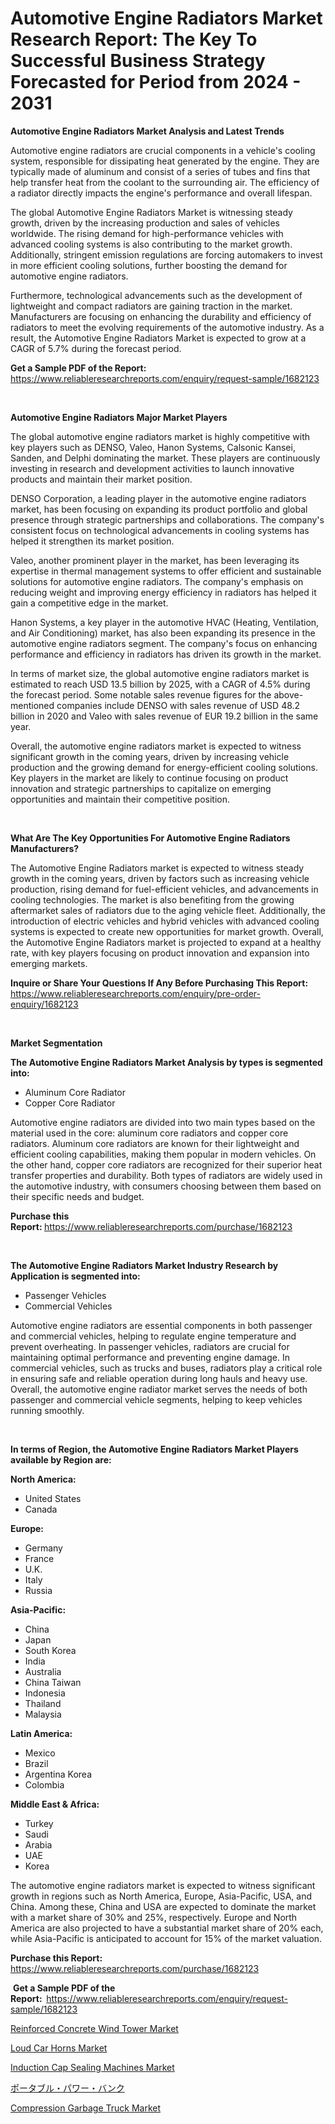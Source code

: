 <p><h1>Automotive Engine Radiators Market Research Report: The Key To Successful Business Strategy Forecasted for Period from 2024 - 2031</h1></p><p><strong>Automotive Engine Radiators Market Analysis and Latest Trends</strong></p>
<p><p>Automotive engine radiators are crucial components in a vehicle's cooling system, responsible for dissipating heat generated by the engine. They are typically made of aluminum and consist of a series of tubes and fins that help transfer heat from the coolant to the surrounding air. The efficiency of a radiator directly impacts the engine's performance and overall lifespan.</p><p>The global Automotive Engine Radiators Market is witnessing steady growth, driven by the increasing production and sales of vehicles worldwide. The rising demand for high-performance vehicles with advanced cooling systems is also contributing to the market growth. Additionally, stringent emission regulations are forcing automakers to invest in more efficient cooling solutions, further boosting the demand for automotive engine radiators.</p><p>Furthermore, technological advancements such as the development of lightweight and compact radiators are gaining traction in the market. Manufacturers are focusing on enhancing the durability and efficiency of radiators to meet the evolving requirements of the automotive industry. As a result, the Automotive Engine Radiators Market is expected to grow at a CAGR of 5.7% during the forecast period.</p></p>
<p><strong>Get a Sample PDF of the Report:&nbsp;</strong> <a href="https://www.reliableresearchreports.com/enquiry/request-sample/1682123">https://www.reliableresearchreports.com/enquiry/request-sample/1682123</a></p>
<p>&nbsp;</p>
<p><strong>Automotive Engine Radiators Major Market Players</strong></p>
<p><p>The global automotive engine radiators market is highly competitive with key players such as DENSO, Valeo, Hanon Systems, Calsonic Kansei, Sanden, and Delphi dominating the market. These players are continuously investing in research and development activities to launch innovative products and maintain their market position.</p><p>DENSO Corporation, a leading player in the automotive engine radiators market, has been focusing on expanding its product portfolio and global presence through strategic partnerships and collaborations. The company's consistent focus on technological advancements in cooling systems has helped it strengthen its market position.</p><p>Valeo, another prominent player in the market, has been leveraging its expertise in thermal management systems to offer efficient and sustainable solutions for automotive engine radiators. The company's emphasis on reducing weight and improving energy efficiency in radiators has helped it gain a competitive edge in the market.</p><p>Hanon Systems, a key player in the automotive HVAC (Heating, Ventilation, and Air Conditioning) market, has also been expanding its presence in the automotive engine radiators segment. The company's focus on enhancing performance and efficiency in radiators has driven its growth in the market.</p><p>In terms of market size, the global automotive engine radiators market is estimated to reach USD 13.5 billion by 2025, with a CAGR of 4.5% during the forecast period. Some notable sales revenue figures for the above-mentioned companies include DENSO with sales revenue of USD 48.2 billion in 2020 and Valeo with sales revenue of EUR 19.2 billion in the same year.</p><p>Overall, the automotive engine radiators market is expected to witness significant growth in the coming years, driven by increasing vehicle production and the growing demand for energy-efficient cooling solutions. Key players in the market are likely to continue focusing on product innovation and strategic partnerships to capitalize on emerging opportunities and maintain their competitive position.</p></p>
<p>&nbsp;</p>
<p><strong>What Are The Key Opportunities For Automotive Engine Radiators Manufacturers?</strong></p>
<p><p>The Automotive Engine Radiators market is expected to witness steady growth in the coming years, driven by factors such as increasing vehicle production, rising demand for fuel-efficient vehicles, and advancements in cooling technologies. The market is also benefiting from the growing aftermarket sales of radiators due to the aging vehicle fleet. Additionally, the introduction of electric vehicles and hybrid vehicles with advanced cooling systems is expected to create new opportunities for market growth. Overall, the Automotive Engine Radiators market is projected to expand at a healthy rate, with key players focusing on product innovation and expansion into emerging markets.</p></p>
<p><strong>Inquire or Share Your Questions If Any Before Purchasing This Report:</strong> <a href="https://www.reliableresearchreports.com/enquiry/pre-order-enquiry/1682123">https://www.reliableresearchreports.com/enquiry/pre-order-enquiry/1682123</a></p>
<p>&nbsp;</p>
<p><strong>Market Segmentation</strong></p>
<p><strong>The Automotive Engine Radiators Market Analysis by types is segmented into:</strong></p>
<p><ul><li>Aluminum Core Radiator</li><li>Copper Core Radiator</li></ul></p>
<p><p>Automotive engine radiators are divided into two main types based on the material used in the core: aluminum core radiators and copper core radiators. Aluminum core radiators are known for their lightweight and efficient cooling capabilities, making them popular in modern vehicles. On the other hand, copper core radiators are recognized for their superior heat transfer properties and durability. Both types of radiators are widely used in the automotive industry, with consumers choosing between them based on their specific needs and budget.</p></p>
<p><strong>Purchase this Report:&nbsp;</strong><a href="https://www.reliableresearchreports.com/purchase/1682123">https://www.reliableresearchreports.com/purchase/1682123</a></p>
<p>&nbsp;</p>
<p><strong>The Automotive Engine Radiators Market Industry Research by Application is segmented into:</strong></p>
<p><ul><li>Passenger Vehicles</li><li>Commercial Vehicles</li></ul></p>
<p><p>Automotive engine radiators are essential components in both passenger and commercial vehicles, helping to regulate engine temperature and prevent overheating. In passenger vehicles, radiators are crucial for maintaining optimal performance and preventing engine damage. In commercial vehicles, such as trucks and buses, radiators play a critical role in ensuring safe and reliable operation during long hauls and heavy use. Overall, the automotive engine radiator market serves the needs of both passenger and commercial vehicle segments, helping to keep vehicles running smoothly.</p></p>
<p>&nbsp;</p>
<p><strong>In terms of Region, the Automotive Engine Radiators Market Players available by Region are:</strong></p>
<p>
    <p> <strong> North America: </strong>
        <ul>
            <li>United States</li>
            <li>Canada</li>
        </ul>
        </p> 
    <p> <strong> Europe: </strong>
        <ul>
            <li>Germany</li>
            <li>France</li>
            <li>U.K.</li>
            <li>Italy</li>
            <li>Russia</li>
        </ul>
        </p> 
    <p> <strong> Asia-Pacific: </strong>
        <ul>
            <li>China</li>
            <li>Japan</li>
            <li>South Korea</li>
            <li>India</li>
            <li>Australia</li>
            <li>China Taiwan</li>
            <li>Indonesia</li>
            <li>Thailand</li>
            <li>Malaysia</li>
        </ul>
        </p> 
    <p> <strong> Latin America: </strong>
        <ul>
            <li>Mexico</li>
            <li>Brazil</li>
            <li>Argentina Korea</li>
            <li>Colombia</li>
        </ul>
        </p> 
    <p> <strong> Middle East & Africa: </strong>
        <ul>
            <li>Turkey</li>
            <li>Saudi</li>
            <li>Arabia</li>
            <li>UAE</li>
            <li>Korea</li>
        </ul>
    </p>
    </p>
<p><p>The automotive engine radiators market is expected to witness significant growth in regions such as North America, Europe, Asia-Pacific, USA, and China. Among these, China and USA are expected to dominate the market with a market share of 30% and 25%, respectively. Europe and North America are also projected to have a substantial market share of 20% each, while Asia-Pacific is anticipated to account for 15% of the market valuation.</p></p>
<p><strong>Purchase this Report: </strong><a href="https://www.reliableresearchreports.com/purchase/1682123">https://www.reliableresearchreports.com/purchase/1682123</a></p>
<p>&nbsp;<strong>Get a Sample PDF of the Report:&nbsp;&nbsp;</strong><a href="https://www.reliableresearchreports.com/enquiry/request-sample/1682123">https://www.reliableresearchreports.com/enquiry/request-sample/1682123</a></p>
<p><strong></strong></p>
<p><p><a href="https://issuu.com/reportprime-2/docs/reinforced-concrete-wind-tower-market-size-2030.pp">Reinforced Concrete Wind Tower Market</a></p><p><a href="https://github.com/jerrycopelandthomaswsqd8q/Market-Research-Report-List-1/blob/main/loud-car-horns-market.md">Loud Car Horns Market</a></p><p><a href="https://issuu.com/reportprime-2/docs/induction-cap-sealing-machines-market-size-2030.pp">Induction Cap Sealing Machines Market</a></p><p><a href="https://github.com/jkjreqjscoxx7/Market-Research-Report-List-1/blob/main/8725533188418.md">ポータブル・パワー・バンク</a></p><p><a href="https://github.com/brenzgnarento/Market-Research-Report-List-1/blob/main/compression-garbage-truck-market.md">Compression Garbage Truck Market</a></p></p>